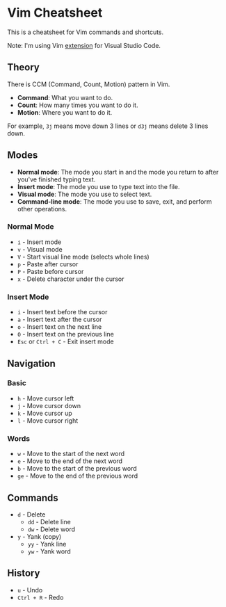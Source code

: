# Vim Cheatsheet
This is a cheatsheet for Vim commands and shortcuts.

Note: I'm using Vim [extension](https://marketplace.visualstudio.com/items?itemName=vscodevim.vim) for Visual Studio Code.

## Theory
There is CCM (Command, Count, Motion) pattern in Vim. 
- **Command**: What you want to do.
- **Count**: How many times you want to do it.
- **Motion**: Where you want to do it.

For example, `3j` means move down 3 lines or `d3j` means delete 3 lines down.

## Modes 
- **Normal mode**: The mode you start in and the mode you return to after you've finished typing text.
- **Insert mode**: The mode you use to type text into the file.
- **Visual mode**: The mode you use to select text.
- **Command-line mode**: The mode you use to save, exit, and perform other operations.

### Normal Mode
- `i` - Insert mode
- `v` - Visual mode
- `V` - Start visual line mode (selects whole lines)
- `p` - Paste after cursor
- `P` - Paste before cursor
- `x` - Delete character under the cursor

### Insert Mode
- `i` - Insert text before the cursor
- `a` - Insert text after the cursor
- `o` - Insert text on the next line
- `O` - Insert text on the previous line
- `Esc` or `Ctrl + C` - Exit insert mode

## Navigation
### Basic
- `h` - Move cursor left
- `j` - Move cursor down
- `k` - Move cursor up  
- `l` - Move cursor right

### Words
- `w` - Move to the start of the next word
- `e` - Move to the end of the next word
- `b` - Move to the start of the previous word
- `ge` - Move to the end of the previous word

## Commands
- `d` - Delete
  - `dd` - Delete line
  - `dw` - Delete word 
- `y` - Yank (copy)
  - `yy` - Yank line
  - `yw` - Yank word

## History
- `u` - Undo
- `Ctrl + R` - Redo